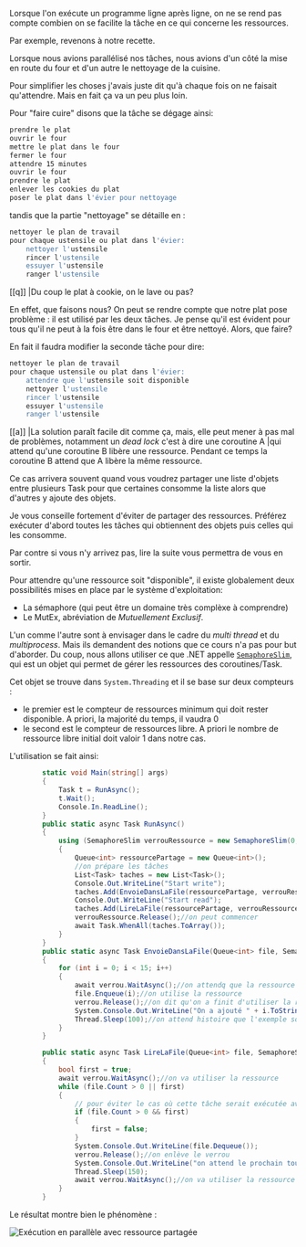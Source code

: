 Lorsque l'on exécute un programme ligne après ligne, on ne se rend pas compte combien on se facilite la tâche en ce qui concerne les ressources.

Par exemple, revenons à notre recette.

Lorsque nous avions parallélisé nos tâches, nous avions d'un côté la mise en route du four et d'un autre le nettoyage de la cuisine.

Pour simplifier les choses j'avais juste dit qu'à chaque fois on ne faisait qu'attendre. Mais en fait ça va un peu plus loin.

Pour "faire cuire" disons que la tâche se dégage ainsi:

```bash
prendre le plat
ouvrir le four
mettre le plat dans le four
fermer le four
attendre 15 minutes
ouvrir le four
prendre le plat
enlever les cookies du plat
poser le plat dans l'évier pour nettoyage
```

tandis que la partie "nettoyage" se détaille en :

```bash
nettoyer le plan de travail
pour chaque ustensile ou plat dans l'évier:
    nettoyer l'ustensile
	rincer l'ustensile
	essuyer l'ustensile
	ranger l'ustensile
```

[[q]]
|Du coup le plat à cookie, on le lave ou pas?

En effet, que faisons nous? On peut se rendre compte que notre plat pose problème : il est utilisé par les deux tâches.
Je pense qu'il est évident pour tous qu'il ne peut à la fois être dans le four et être nettoyé.
Alors, que faire?

En fait il faudra modifier la seconde tâche pour dire:

```bash
nettoyer le plan de travail
pour chaque ustensile ou plat dans l'évier:
    attendre que l'ustensile soit disponible
    nettoyer l'ustensile
	rincer l'ustensile
	essuyer l'ustensile
	ranger l'ustensile
```

[[a]]
|La solution paraît facile dit comme ça, mais, elle peut mener à pas mal de problèmes, notamment un *dead lock* c'est à dire une coroutine A 
|qui attend qu'une coroutine B libère une ressource. Pendant ce temps la coroutine B attend que A libère la même ressource.

Ce cas arrivera souvent quand vous voudrez partager une liste d'objets entre plusieurs Task pour que certaines consomme la liste alors que d'autres y ajoute des objets.

Je vous conseille fortement d'éviter de partager des ressources. Préférez exécuter d'abord toutes les tâches qui obtiennent des objets puis celles qui les consomme.

Par contre si vous n'y arrivez pas, lire la suite vous permettra de vous en sortir.

Pour attendre qu'une ressource soit "disponible", il existe globalement deux possibilités mises en place par le système d'exploitation:

- La sémaphore (qui peut être un domaine très complèxe à comprendre)
- Le MutEx, abréviation de *Mutuellement Exclusif*.

L'un comme l'autre sont à envisager dans le cadre du *multi thread* et du *multiprocess*. Mais ils demandent des notions que ce cours
n'a pas pour but d'aborder. Du coup, nous allons utiliser ce que .NET appelle [`SemaphoreSlim`](https://msdn.microsoft.com/fr-fr/library/system.threading.semaphoreslim%28v=vs.110%29.aspx?f=255&MSPPError=-2147217396),
qui est un objet qui permet de gérer les 
ressources des coroutines/Task.

Cet objet se trouve dans `System.Threading` et il se base sur deux compteurs :

- le premier est le compteur de ressources minimum qui doit rester disponible. A priori, la majorité du temps, il vaudra 0
- le second est le compteur de ressources libre. A priori le nombre de ressource libre initial doit valoir 1 dans notre cas.

L'utilisation se fait ainsi:

```csharp
        static void Main(string[] args)
        {
            Task t = RunAsync();
            t.Wait();
            Console.In.ReadLine();
        }
        public static async Task RunAsync()
        {
            using (SemaphoreSlim verrouRessource = new SemaphoreSlim(0, 1))// on crée un sémaphore qui ne peut libérer qu'une ressource mais qui la marque comme occupée pour l'instant
            {
                Queue<int> ressourcePartage = new Queue<int>();
				//on prépare les tâches
                List<Task> taches = new List<Task>();
                Console.Out.WriteLine("Start write");
                taches.Add(EnvoieDansLaFile(ressourcePartage, verrouRessource));
                Console.Out.WriteLine("Start read");
                taches.Add(LireLaFile(ressourcePartage, verrouRessource));
                verrouRessource.Release();//on peut commencer
                await Task.WhenAll(taches.ToArray());
            }
        }
        public static async Task EnvoieDansLaFile(Queue<int> file, SemaphoreSlim verrou)
        {
            for (int i = 0; i < 15; i++)
            {
                await verrou.WaitAsync();//on attendq que la ressource soit libre
                file.Enqueue(i);//on utilise la ressource
                verrou.Release();//on dit qu'on a finit d'utiliser la ressource pour l'instant
                System.Console.Out.WriteLine("On a ajouté " + i.ToString());
                Thread.Sleep(100);//on attend histoire que l'exemple soit utile
            }
        }

        public static async Task LireLaFile(Queue<int> file, SemaphoreSlim verrou)
        {
            bool first = true;
            await verrou.WaitAsync();//on va utiliser la ressource
            while (file.Count > 0 || first)
            {
                // pour éviter le cas où cette tâche serait exécutée avant la première fois où on met un entier
                if (file.Count > 0 && first)
                {
                    first = false;
                }
                System.Console.Out.WriteLine(file.Dequeue());
                verrou.Release();//on enlève le verrou
                System.Console.Out.WriteLine("on attend le prochain tour");
                Thread.Sleep(150);
                await verrou.WaitAsync();//on va utiliser la ressource au prochain tour de boucle
            }
        }
```

Le résultat montre bien le phénomène :

![Exécution en parallèle avec ressource partagée](archive:partage.png)

